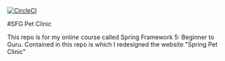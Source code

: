 [![CircleCI](https://dl.circleci.com/status-badge/img/gh/obl0702/sfg-pet-clinic/tree/master.svg?style=svg)](https://dl.circleci.com/status-badge/redirect/gh/obl0702/sfg-pet-clinic/tree/master)

#SFG Pet Clinic

This repo is for my online course called Spring Framework 5: Beginner to Guru. Contained in this repo is which I redesigned the website "Spring Pet Clinic"